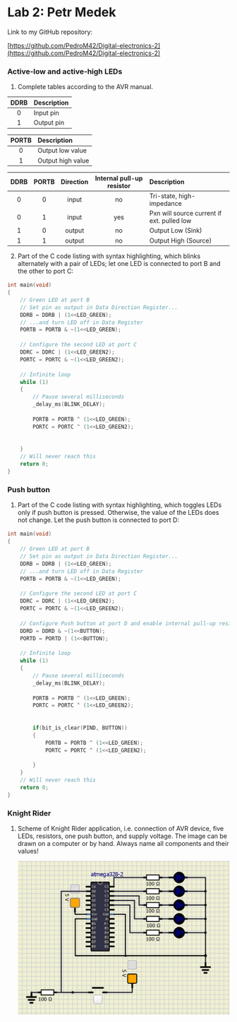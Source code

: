 # Lab 2: Petr Medek

Link to my GitHub repository:

   [https://github.com/PedroM42/Digital-electronics-2](https://github.com/PedroM42/Digital-electronics-2)


### Active-low and active-high LEDs

1. Complete tables according to the AVR manual.

| **DDRB** | **Description** |
| :-: | :-- |
| 0 | Input pin |
| 1 | Output pin |

| **PORTB** | **Description** |
| :-: | :-- |
| 0 | Output low value |
| 1 | Output high value |

| **DDRB** | **PORTB** | **Direction** | **Internal pull-up resistor** | **Description** |
| :-: | :-: | :-: | :-: | :-- |
| 0 | 0 | input | no | Tri-state, high-impedance |
| 0 | 1 | input | yes | Pxn will source current if ext. pulled low |
| 1 | 0 | output | no | Output Low (Sink) |
| 1 | 1 | output | no | Output High (Source) |

2. Part of the C code listing with syntax highlighting, which blinks alternately with a pair of LEDs; let one LED is connected to port B and the other to port C:

```c
int main(void)
{
    // Green LED at port B
    // Set pin as output in Data Direction Register...
    DDRB = DDRB | (1<<LED_GREEN);
    // ...and turn LED off in Data Register
    PORTB = PORTB & ~(1<<LED_GREEN);

    // Configure the second LED at port C
    DDRC = DDRC | (1<<LED_GREEN2);
    PORTC = PORTC & ~(1<<LED_GREEN2);

    // Infinite loop
    while (1)
    {
        // Pause several milliseconds
        _delay_ms(BLINK_DELAY);
		
        PORTB = PORTB ^ (1<<LED_GREEN);
        PORTC = PORTC ^ (1<<LED_GREEN2);
     
       
    }
    // Will never reach this
    return 0;
}
```


### Push button

1. Part of the C code listing with syntax highlighting, which toggles LEDs only if push button is pressed. Otherwise, the value of the LEDs does not change. Let the push button is connected to port D:

```c
int main(void)
{
	// Green LED at port B
	// Set pin as output in Data Direction Register...
	DDRB = DDRB | (1<<LED_GREEN);
	// ...and turn LED off in Data Register
	PORTB = PORTB & ~(1<<LED_GREEN);

	// Configure the second LED at port C
	DDRC = DDRC | (1<<LED_GREEN2);
	PORTC = PORTC & ~(1<<LED_GREEN2);
	
	// Configure Push button at port D and enable internal pull-up resistor
	DDRD = DDRD & ~(1<<BUTTON);
	PORTD = PORTD | (1<<BUTTON);

	// Infinite loop
	while (1)
	{
		// Pause several milliseconds
		_delay_ms(BLINK_DELAY);
		
		PORTB = PORTB ^ (1<<LED_GREEN);		
		PORTC = PORTC ^ (1<<LED_GREEN2);
		
		
		if(bit_is_clear(PIND, BUTTON))
		{
			PORTB = PORTB ^ (1<<LED_GREEN);
			PORTC = PORTC ^ (1<<LED_GREEN2);
			
		}
	}
	// Will never reach this
	return 0;
}
```


### Knight Rider

1. Scheme of Knight Rider application, i.e. connection of AVR device, five LEDs, resistors, one push button, and supply voltage. The image can be drawn on a computer or by hand. Always name all components and their values!

   ![Knight Rider Scheme](images/KR.png)